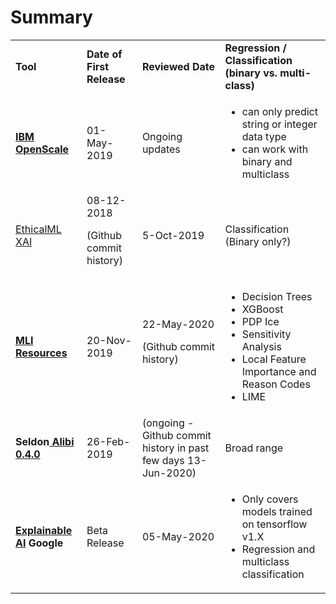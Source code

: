 # Summary

<table>
  <tr>
   <td><strong>Tool</strong>
   </td>
   <td><strong>Date of First Release</strong>
   </td>
   <td><strong>Reviewed Date</strong>
   </td>
   <td><strong>Regression / Classification (binary vs. multi-class)</strong>
   </td>
  </tr>
  <tr>
   <td><strong><a href="https://www.ibm.com/watson/explainable-ai?mhsrc=ibmsearch_a&mhq=explainable%20ai">IBM OpenScale</a></strong>
   </td>
   <td>01-May-2019
   </td>
   <td>Ongoing updates
   </td>
   <td>
<ul>

<li>can only predict string or integer data type

<li>can work with binary and multiclass
</li>
</ul>
   </td>
  </tr>
  <tr>
   <td><a href="https://github.com/EthicalML/xai">EthicalML XAI</a>
   </td>
   <td>08-12-2018
<p>
(Github commit history)
   </td>
   <td>5-Oct-2019
   </td>
   <td>
    Classification (Binary only?)
   </td>
  </tr>
  <tr>
   <td><strong><a href="https://github.com/h2oai/mli-resources">MLI Resources</a></strong>
   </td>
   <td>20-Nov-2019
   </td>
   <td>22-May-2020
<p>
(Github commit history)
   </td>
   <td>
<ul>

<li>Decision Trees

<li>XGBoost

<li>PDP Ice

<li>Sensitivity Analysis

<li>Local Feature Importance and Reason Codes

<li>LIME
</li>
</ul>
   </td>
  </tr>
  <tr>
   <td><strong>Seldon<a href="https://docs.seldon.io/projects/alibi/en/latest/"> Alibi 0.4.0</a></strong>
   </td>
   <td>26-Feb-2019
   </td>
   <td>(ongoing - Github commit history in past few days 13-Jun-2020)
   </td>
   <td>
    Broad range 
   </td>
  </tr>
  <tr>
   <td><strong><a href="https://cloud.google.com/explainable-ai">Explainable AI</a> Google  </strong>
   </td>
   <td>Beta Release 
   </td>
   <td>05-May-2020
   </td>
   <td>
<ul>

<li>Only covers models trained on tensorflow v1.X

<li>Regression and multiclass classification
</li>
</ul>
   </td>
  </tr>
</table>
